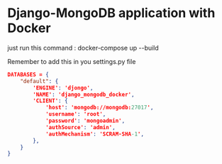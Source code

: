 Django-MongoDB application with Docker
===============

just run this command : 
docker-compose up --build

Remember to add this in you settings.py file

```json
DATABASES = {
    "default": {
        'ENGINE': 'djongo',
        'NAME': 'django_mongodb_docker',
        'CLIENT': {
            'host': 'mongodb://mongodb:27017',
            'username': 'root',
            'password': 'mongoadmin',
            'authSource': 'admin',
            'authMechanism': 'SCRAM-SHA-1',
        },
    }
}
```

